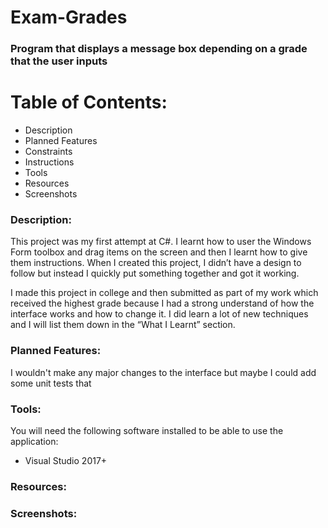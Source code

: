 # Exam-Grades
### Program that displays a message box depending on a grade that the user inputs

# Table of Contents:
- Description
- Planned Features
- Constraints
- Instructions
- Tools
- Resources
- Screenshots

### Description: 

This project was my first attempt at C#. I learnt how to user the Windows Form toolbox and drag items on the screen and then I learnt how to give them instructions. When I created this project, I didn’t have a design to follow but instead I quickly put something together and got it working.

I made this project in college and then submitted as part of my work which received the highest grade because I had a strong understand of how the interface works and how to change it. I did learn a lot of new techniques and I will list them down in the “What I Learnt” section.

### Planned Features:
I wouldn't make any major changes to the interface but maybe I could add some unit tests that 

### Tools:
You will need the following software installed to be able to use the application:
- Visual Studio 2017+

### Resources:

### Screenshots:
